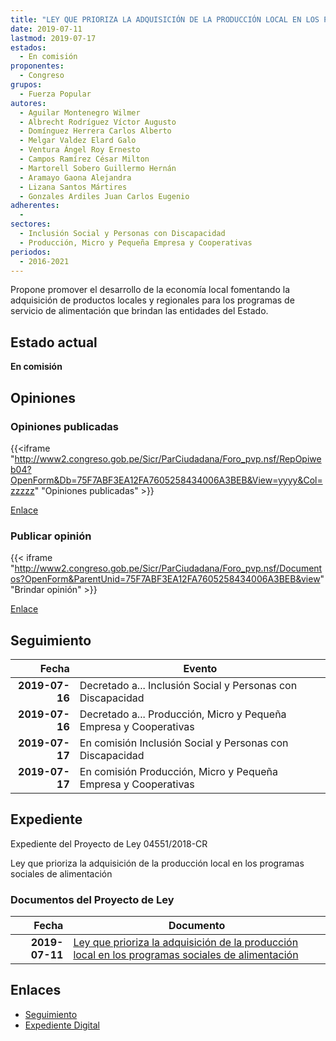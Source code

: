 ```yaml
---
title: "LEY QUE PRIORIZA LA ADQUISICIÓN DE LA PRODUCCIÓN LOCAL EN LOS PROGRAMAS SOCIALES DE ALIMENTACIÓN"
date: 2019-07-11
lastmod: 2019-07-17
estados: 
  - En comisión
proponentes: 
  - Congreso
grupos: 
  - Fuerza Popular
autores: 
  - Aguilar Montenegro Wilmer
  - Albrecht Rodríguez Víctor Augusto
  - Domínguez Herrera Carlos Alberto
  - Melgar Valdez Elard Galo
  - Ventura Ángel Roy Ernesto
  - Campos Ramírez César Milton
  - Martorell Sobero Guillermo Hernán
  - Aramayo Gaona Alejandra
  - Lizana Santos Mártires
  - Gonzales Ardiles Juan Carlos Eugenio
adherentes: 
  - 
sectores: 
  - Inclusión Social y Personas con Discapacidad
  - Producción, Micro y Pequeña Empresa y Cooperativas
periodos: 
  - 2016-2021
---
```


Propone promover el desarrollo de la economía local fomentando la adquisición de productos locales y regionales para los programas de servicio de alimentación que brindan las entidades del Estado.


## Estado actual

**En comisión**

## Opiniones

### Opiniones publicadas

{{<iframe "http://www2.congreso.gob.pe/Sicr/ParCiudadana/Foro_pvp.nsf/RepOpiweb04?OpenForm&Db=75F7ABF3EA12FA7605258434006A3BEB&View=yyyy&Col=zzzzz" "Opiniones publicadas" >}}

[Enlace](http://www2.congreso.gob.pe/Sicr/ParCiudadana/Foro_pvp.nsf/RepOpiweb04?OpenForm&Db=75F7ABF3EA12FA7605258434006A3BEB&View=yyyy&Col=zzzzz)
### Publicar opinión

{{< iframe "http://www2.congreso.gob.pe/Sicr/ParCiudadana/Foro_pvp.nsf/Documentos?OpenForm&ParentUnid=75F7ABF3EA12FA7605258434006A3BEB&view" "Brindar opinión" >}}

[Enlace](http://www2.congreso.gob.pe/Sicr/ParCiudadana/Foro_pvp.nsf/Documentos?OpenForm&ParentUnid=75F7ABF3EA12FA7605258434006A3BEB&view)

## Seguimiento

| Fecha | Evento |
|------:|--------|
| **2019-07-16** | Decretado a... Inclusión Social y Personas con Discapacidad|
| **2019-07-16** | Decretado a... Producción, Micro y Pequeña Empresa y Cooperativas|
| **2019-07-17** | En comisión Inclusión Social y Personas con Discapacidad|
| **2019-07-17** | En comisión Producción, Micro y Pequeña Empresa y Cooperativas|


## Expediente

Expediente del Proyecto de Ley 04551/2018-CR

Ley que prioriza la adquisición de la producción local en los programas sociales de alimentación


### Documentos del Proyecto de Ley

| Fecha | Documento |
|------:|--------|
| **2019-07-11** | [Ley que prioriza la adquisición de la producción local en los programas sociales de alimentación](http://www.leyes.congreso.gob.pe/Documentos/2016_2021/Proyectos_de_Ley_y_de_Resoluciones_Legislativas/PL0455120190711.pdf) |

## Enlaces 

- [Seguimiento](http://www2.congreso.gob.pe/Sicr/TraDocEstProc/CLProLey2016.nsf/f7fff46988ca05b1052578e100829cc7/d3f4f5b68f2caf0c052584340078f514?OpenDocument)
- [Expediente Digital](http://www2.congreso.gob.pe/Sicr/TraDocEstProc/CLProLey2016.nsf/f7fff46988ca05b1052578e100829cc7/d3f4f5b68f2caf0c052584340078f514?OpenDocument&Click=05257FB7005EB655.eb71d0cf91d8294e05256cdf006b5706/$Body/0.1C6C)
